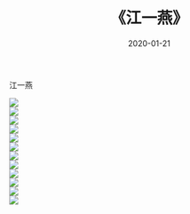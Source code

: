 ﻿---
layout: post
title:  《江一燕》
date:   2020-01-21
img: http://pic.660000.xyz/1:/壁纸/明星魅力/华人明星/江一燕/000.jpg
categories: [美女, 清纯, 唯美]
---

江一燕

 ![](http://pic.660000.xyz/1:/壁纸/明星魅力/华人明星/江一燕/001.jpg) <br>![](http://pic.660000.xyz/1:/壁纸/明星魅力/华人明星/江一燕/002.jpg) <br>![](http://pic.660000.xyz/1:/壁纸/明星魅力/华人明星/江一燕/003.jpg) <br>![](http://pic.660000.xyz/1:/壁纸/明星魅力/华人明星/江一燕/004.jpg) <br>![](http://pic.660000.xyz/1:/壁纸/明星魅力/华人明星/江一燕/005.jpg) <br>![](http://pic.660000.xyz/1:/壁纸/明星魅力/华人明星/江一燕/006.jpg) <br>![](http://pic.660000.xyz/1:/壁纸/明星魅力/华人明星/江一燕/007.jpg) <br>![](http://pic.660000.xyz/1:/壁纸/明星魅力/华人明星/江一燕/008.jpg) <br>![](http://pic.660000.xyz/1:/壁纸/明星魅力/华人明星/江一燕/009.jpg) <br>![](http://pic.660000.xyz/1:/壁纸/明星魅力/华人明星/江一燕/010.jpg) <br>![](http://pic.660000.xyz/1:/壁纸/明星魅力/华人明星/江一燕/011.jpg) <br>![](http://pic.660000.xyz/1:/壁纸/明星魅力/华人明星/江一燕/012.jpg) <br>